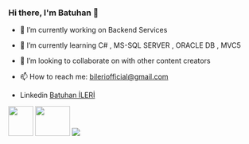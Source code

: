 ### Hi there, I'm Batuhan 👋

- 🔭 I’m currently working on Backend Services
- 🌱 I’m currently learning C# , MS-SQL SERVER , ORACLE DB , MVC5
- 👯 I’m looking to collaborate on with other content creators
- 📫 How to reach me: bileriofficial@gmail.com

- Linkedin [Batuhan İLERİ](https://www.linkedin.com/in/batuhan-ileri-722b2315b/)
<a href="https://www.instagram.com/batuhanileri/">
<img src="https://www.vargonen.com/blog/wp-content/uploads/2020/09/instagramlogo.jpg" width="50" height="60"></a>

<a href="https://www.linkedin.com/in/batuhan-ileri-722b2315b/">
<img src="https://img.compkkart.com/img/reviews/306/linkedin.jpg" width="70" height="60"></a>

<img src="https://github-readme-stats.vercel.app/api?username=batuhanileri&&show_icons=true&title_color=ffffff&icon_color=bb2acf&text_color=daf7dc&bg_color=151515">

